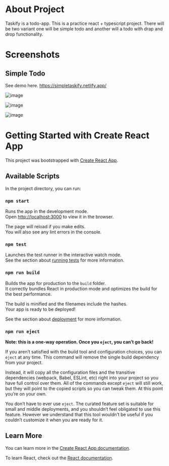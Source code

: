 # About Project
  Taskify is a todo-app. This is a practice react + typescript project. There will be two variant one will be simple todo and another will a todo with drap and drop functionality.
  
# Screenshots
## Simple Todo
See demo here. https://simpletaskify.netlify.app/

![image](https://github.com/AbdulMoizWali/taskify/assets/85098925/5e7ce0d3-598b-4ef9-af66-82385c119d85)

![image](https://github.com/AbdulMoizWali/taskify/assets/85098925/a681735c-04e9-4465-afb3-bc0e4a4531e1)

![image](https://github.com/AbdulMoizWali/taskify/assets/85098925/6fc37bc0-46f0-4d53-bebb-ca248053d15c)




# Getting Started with Create React App

This project was bootstrapped with [Create React App](https://github.com/facebook/create-react-app).

## Available Scripts

In the project directory, you can run:

### `npm start`

Runs the app in the development mode.\
Open [http://localhost:3000](http://localhost:3000) to view it in the browser.

The page will reload if you make edits.\
You will also see any lint errors in the console.

### `npm test`

Launches the test runner in the interactive watch mode.\
See the section about [running tests](https://facebook.github.io/create-react-app/docs/running-tests) for more information.

### `npm run build`

Builds the app for production to the `build` folder.\
It correctly bundles React in production mode and optimizes the build for the best performance.

The build is minified and the filenames include the hashes.\
Your app is ready to be deployed!

See the section about [deployment](https://facebook.github.io/create-react-app/docs/deployment) for more information.

### `npm run eject`

**Note: this is a one-way operation. Once you `eject`, you can’t go back!**

If you aren’t satisfied with the build tool and configuration choices, you can `eject` at any time. This command will remove the single build dependency from your project.

Instead, it will copy all the configuration files and the transitive dependencies (webpack, Babel, ESLint, etc) right into your project so you have full control over them. All of the commands except `eject` will still work, but they will point to the copied scripts so you can tweak them. At this point you’re on your own.

You don’t have to ever use `eject`. The curated feature set is suitable for small and middle deployments, and you shouldn’t feel obligated to use this feature. However we understand that this tool wouldn’t be useful if you couldn’t customize it when you are ready for it.

## Learn More

You can learn more in the [Create React App documentation](https://facebook.github.io/create-react-app/docs/getting-started).

To learn React, check out the [React documentation](https://reactjs.org/).
